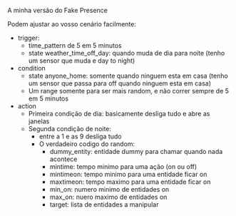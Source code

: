A minha versão do Fake Presence

Podem ajustar ao vosso cenário facilmente:

* trigger:
    * time_pattern de 5 em 5 minutos
    * state weather_time_off_day: quando muda de dia para noite (tenho um sensor que muda e day to night)
* condition
    * state anyone_home: somente quando ninguem esta em casa (tenho um sensor que passa para off quando ninguem esta em casa)
    * Um range somente para ser mais random, e não correr sempre de 5 em 5 minutos
* action
    * Primeira condição de dia: basicamente desliga tudo e abre as janelas
    * Segunda condição de noite:
        * entre a 1 e as 9 desliga tudo
        * O verdadeiro codigo do random:
            * dummy_entity: entidade dummy para chamar quando nada acontece
            * mintime: tempo minimo para uma ação (on ou off)
            * mintimeon: tempo minimo para uma entidade ficar on
            * maxtimeon: tempo maximo para uma entidade ficar on
            * min_on: numero minimo de entidades on
            * max_on: nuero maximo de entidades on
            * target: lista de entidades a manipular
